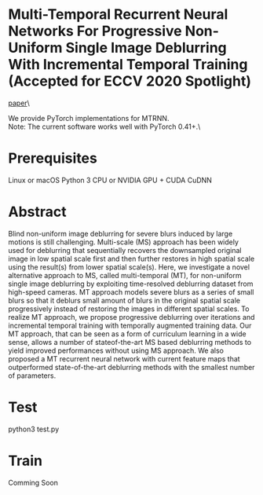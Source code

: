 # Multi-Temporal Recurrent Neural Networks For Progressive Non-Uniform Single Image Deblurring With Incremental Temporal Training (Accepted for ECCV 2020 Spotlight)
[paper](https://arxiv.org/abs/1911.07410)\

We provide PyTorch implementations for MTRNN.\
Note: The current software works well with PyTorch 0.41+.\
# Prerequisites
Linux or macOS
Python 3
CPU or NVIDIA GPU + CUDA CuDNN

# Abstract
Blind non-uniform image deblurring for severe blurs induced by large motions is still challenging. Multi-scale (MS) approach has been widely used for deblurring that sequentially recovers the downsampled original image in low spatial scale first and then further restores in high spatial scale using the result(s) from lower spatial scale(s). Here, we investigate a novel alternative approach to MS, called multi-temporal (MT), for non-uniform single image deblurring by exploiting time-resolved deblurring dataset from high-speed cameras. MT approach models severe blurs as a series of small blurs so that it deblurs small amount of blurs in
the original spatial scale progressively instead of restoring the images in different spatial scales. To realize MT approach, we propose progressive deblurring over iterations and incremental temporal training with temporally augmented training data. Our MT approach, that can be seen as a form of curriculum learning in a wide sense, allows a number of stateof-the-art MS based deblurring methods to yield improved performances without using MS approach. We also proposed a MT recurrent neural network with current feature maps that outperformed state-of-the-art deblurring methods with the smallest number of parameters.

# Test

python3 test.py

# Train
Comming Soon
